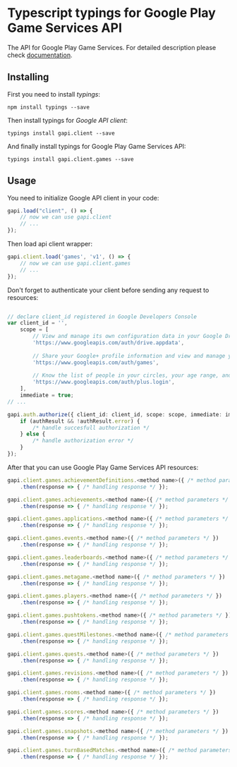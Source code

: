 # Typescript typings for Google Play Game Services API
The API for Google Play Game Services.
For detailed description please check [documentation](https://developers.google.com/games/services/).

## Installing

First you need to install *typings*:
```
npm install typings --save 
```

Then install typings for *Google API client*:
```
typings install gapi.client --save 
```

And finally install typings for Google Play Game Services API:
```
typings install gapi.client.games --save 
```

## Usage

You need to initialize Google API client in your code:
```typescript
gapi.load("client", () => { 
    // now we can use gapi.client
    // ... 
});
```

Then load api client wrapper:
```typescript
gapi.client.load('games', 'v1', () => {
    // now we can use gapi.client.games
    // ... 
});
```

Don't forget to authenticate your client before sending any request to resources:
```typescript

// declare client_id registered in Google Developers Console
var client_id = '',
    scope = [     
        // View and manage its own configuration data in your Google Drive
        'https://www.googleapis.com/auth/drive.appdata',
    
        // Share your Google+ profile information and view and manage your game activity
        'https://www.googleapis.com/auth/games',
    
        // Know the list of people in your circles, your age range, and language
        'https://www.googleapis.com/auth/plus.login',
    ],
    immediate = true;
// ...

gapi.auth.authorize({ client_id: client_id, scope: scope, immediate: immediate }, authResult => {
    if (authResult && !authResult.error) {
        /* handle succesfull authorization */
    } else {
        /* handle authorization error */
    }
});            
```

After that you can use Google Play Game Services API resources:

```typescript
gapi.client.games.achievementDefinitions.<method name>({ /* method parameters */ })
    .then(response => { /* handling response */ });

gapi.client.games.achievements.<method name>({ /* method parameters */ })
    .then(response => { /* handling response */ });

gapi.client.games.applications.<method name>({ /* method parameters */ })
    .then(response => { /* handling response */ });

gapi.client.games.events.<method name>({ /* method parameters */ })
    .then(response => { /* handling response */ });

gapi.client.games.leaderboards.<method name>({ /* method parameters */ })
    .then(response => { /* handling response */ });

gapi.client.games.metagame.<method name>({ /* method parameters */ })
    .then(response => { /* handling response */ });

gapi.client.games.players.<method name>({ /* method parameters */ })
    .then(response => { /* handling response */ });

gapi.client.games.pushtokens.<method name>({ /* method parameters */ })
    .then(response => { /* handling response */ });

gapi.client.games.questMilestones.<method name>({ /* method parameters */ })
    .then(response => { /* handling response */ });

gapi.client.games.quests.<method name>({ /* method parameters */ })
    .then(response => { /* handling response */ });

gapi.client.games.revisions.<method name>({ /* method parameters */ })
    .then(response => { /* handling response */ });

gapi.client.games.rooms.<method name>({ /* method parameters */ })
    .then(response => { /* handling response */ });

gapi.client.games.scores.<method name>({ /* method parameters */ })
    .then(response => { /* handling response */ });

gapi.client.games.snapshots.<method name>({ /* method parameters */ })
    .then(response => { /* handling response */ });

gapi.client.games.turnBasedMatches.<method name>({ /* method parameters */ })
    .then(response => { /* handling response */ });
```
